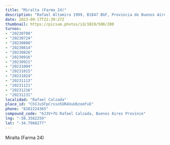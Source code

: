 ```yaml
---
title: "Miralta (Farma 24)"
description: "Rafael Altamira 1999, B1847 BGF, Provincia de Buenos Aires, Argentina"
date: 2023-09-17T22:39:27Z
thumbnail: https://picsum.photos/id/1019/500/200
turnos:
- "20230708"
- "20230724"
- "20230808"
- "20230814"
- "20230826"
- "20230916"
- "20230921"
- "20231004"
- "20231015"
- "20231024"
- "20231113"
- "20231121"
- "20231216"
- "20231231"
localidad: "Rafael Calzada"
place_id: "ChIJuSFpCrsso5UR4UuU6zomfvE"
phone: "8102224365"
compound_code: "6J3V+7G Rafael Calzada, Buenos Aires Province"
lng: "-58.3562259"
lat: "-34.7968277"
---
```


Miralta (Farma 24)